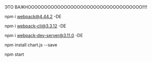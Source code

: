 ЭТО ВАЖНООООООООООООООООООООООООООООООООООО!!!!


npm i webpack@4.44.2 -DE


npm i webpack-cli@3.3.12 -DE


npm i webpack-dev-server@3.11.0 -DE


npm install chart.js --save


npm start 
